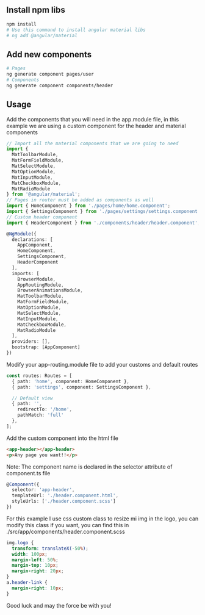 ## Install npm libs

```sh
npm install
# Use this command to install angular material libs
# ng add @angular/material
```

## Add new components

```sh
# Pages
ng generate component pages/user
# Components
ng generate component components/header
```

## Usage

Add the components that you will need in the app.module file, in this example we are using a custom component for the header and material components

```typescript
// Import all the material components that we are going to need
import {
  MatToolbarModule,
  MatFormFieldModule,
  MatSelectModule,
  MatOptionModule,
  MatInputModule,
  MatCheckboxModule,
  MatRadioModule
} from '@angular/material';
// Pages in router must be added as components as well
import { HomeComponent } from './pages/home/home.component';
import { SettingsComponent } from './pages/settings/settings.component';
// Custom header component
import { HeaderComponent } from './components/header/header.component';

@NgModule({
  declarations: [
    AppComponent,
    HomeComponent,
    SettingsComponent,
    HeaderComponent
  ],
  imports: [
    BrowserModule,
    AppRoutingModule,
    BrowserAnimationsModule,
    MatToolbarModule,
    MatFormFieldModule,
    MatOptionModule,
    MatSelectModule,
    MatInputModule,
    MatCheckboxModule,
    MatRadioModule
  ],
  providers: [],
  bootstrap: [AppComponent]
})
```

Modify your app-routing.module file to add your customs and default routes

```typescript
const routes: Routes = [
  { path: 'home', component: HomeComponent },
  { path: 'settings', component: SettingsComponent },

  // Default view
  { path: '',
    redirectTo: '/home',
    pathMatch: 'full'
  },
];
```

Add the custom component into the html file

```html
<app-header></app-header>
<p>Any page you want!!</p>
```

Note: The component name is declared in the selector attribute of component.ts file

```typescript
@Component({
  selector: 'app-header',
  templateUrl: './header.component.html',
  styleUrls: ['./header.component.scss']
})
```

For this example I use css custom class to resize mi img in the logo, you can modify this class if you want, you can find this in ./src/app/components/header.component.scss

```css
img.logo {
  transform: translateX(-50%);
  width: 100px;
  margin-left: 50%;
  margin-top: 10px;
  margin-right: 20px;
}
a.header-link {
  margin-right: 10px;
}
```

Good luck and may the force be with you!
